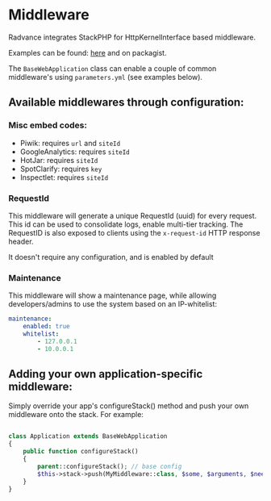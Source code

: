 Middleware
==========

Radvance integrates StackPHP for HttpKernelInterface based middleware.

Examples can be found: [here](http://stackphp.com/middlewares/) and on packagist.

The `BaseWebApplication` class can enable a couple of common middleware's using
`parameters.yml` (see examples below).

## Available middlewares through configuration:

### Misc embed codes:

* Piwik: requires `url` and `siteId`
* GoogleAnalytics: requires `siteId`
* HotJar: requires `siteId`
* SpotClarify: requires `key`
* Inspectlet: requires `siteId`

### RequestId

This middleware will generate a unique RequestId (uuid) for every request.
This id can be used to consolidate logs, enable multi-tier tracking. The RequestID is also
exposed to clients using the `x-request-id` HTTP response header.

It doesn't require any configuration, and is enabled by default

### Maintenance

This middleware will show a maintenance page, while allowing developers/admins to use
the system based on an IP-whitelist:

```yml
maintenance:
    enabled: true
    whitelist:
        - 127.0.0.1
        - 10.0.0.1
```

## Adding your own application-specific middleware:

Simply override your app's configureStack() method and push your own middleware onto the stack. For example:

```php

class Application extends BaseWebApplication
{
    public function configureStack()
    {
        parent::configureStack(); // base config
        $this->stack->push(MyMiddleware::class, $some, $arguments, $needed, $by, $middleware);
    }
}
```

